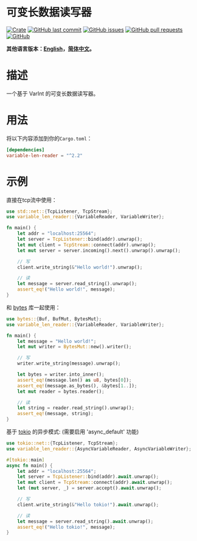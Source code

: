 # 可变长数据读写器

[![Crate](https://img.shields.io/crates/v/variable-len-reader.svg)](https://crates.io/crates/variable-len-reader)
[![GitHub last commit](https://img.shields.io/github/last-commit/xuxiaocheng0201/variable-len-reader)](https://github.com/xuxiaocheng0201/variable-len-reader/commits/master)
[![GitHub issues](https://img.shields.io/github/issues-raw/xuxiaocheng0201/variable-len-reader)](https://github.com/xuxiaocheng0201/variable-len-reader/issues)
[![GitHub pull requests](https://img.shields.io/github/issues-pr/xuxiaocheng0201/variable-len-reader)](https://github.com/xuxiaocheng0201/variable-len-reader/pulls)
[![GitHub](https://img.shields.io/github/license/xuxiaocheng0201/variable-len-reader)](https://github.com/xuxiaocheng0201/variable-len-reader/blob/master/LICENSE)

**其他语言版本：[English](README.md)，[简体中文](README_zh.md)。**

# 描述

一个基于 VarInt 的可变长数据读写器。


# 用法

将以下内容添加到你的`Cargo.toml`：

```toml
[dependencies]
variable-len-reader = "^2.2"
```


# 示例

直接在tcp流中使用：

```rust
use std::net::{TcpListener, TcpStream};
use variable_len_reader::{VariableReader, VariableWriter};

fn main() {
    let addr = "localhost:25564";
    let server = TcpListener::bind(addr).unwrap();
    let mut client = TcpStream::connect(addr).unwrap();
    let mut server = server.incoming().next().unwrap().unwrap();

    // 写
    client.write_string(&"Hello world!").unwrap();

    // 读
    let message = server.read_string().unwrap();
    assert_eq!("Hello world!", message);
}
```

和 [bytes](https://crates.io/crates/bytes) 库一起使用：

```rust
use bytes::{Buf, BufMut, BytesMut};
use variable_len_reader::{VariableReader, VariableWriter};

fn main() {
    let message = "Hello world!";
    let mut writer = BytesMut::new().writer();

    // 写
    writer.write_string(message).unwrap();

    let bytes = writer.into_inner();
    assert_eq!(message.len() as u8, bytes[0]);
    assert_eq!(message.as_bytes(), &bytes[1..]);
    let mut reader = bytes.reader();

    // 读
    let string = reader.read_string().unwrap();
    assert_eq!(message, string);
}
```

基于 [tokio](https://crates.io/crates/tokio) 的异步模式:
(需要启用 'async_default' 功能)

```rust
use tokio::net::{TcpListener, TcpStream};
use variable_len_reader::{AsyncVariableReader, AsyncVariableWriter};

#[tokio::main]
async fn main() {
    let addr = "localhost:25564";
    let server = TcpListener::bind(addr).await.unwrap();
    let mut client = TcpStream::connect(addr).await.unwrap();
    let (mut server, _) = server.accept().await.unwrap();

    // 写
    client.write_string(&"Hello tokio!").await.unwrap();

    // 读
    let message = server.read_string().await.unwrap();
    assert_eq!("Hello tokio!", message);
}
```
